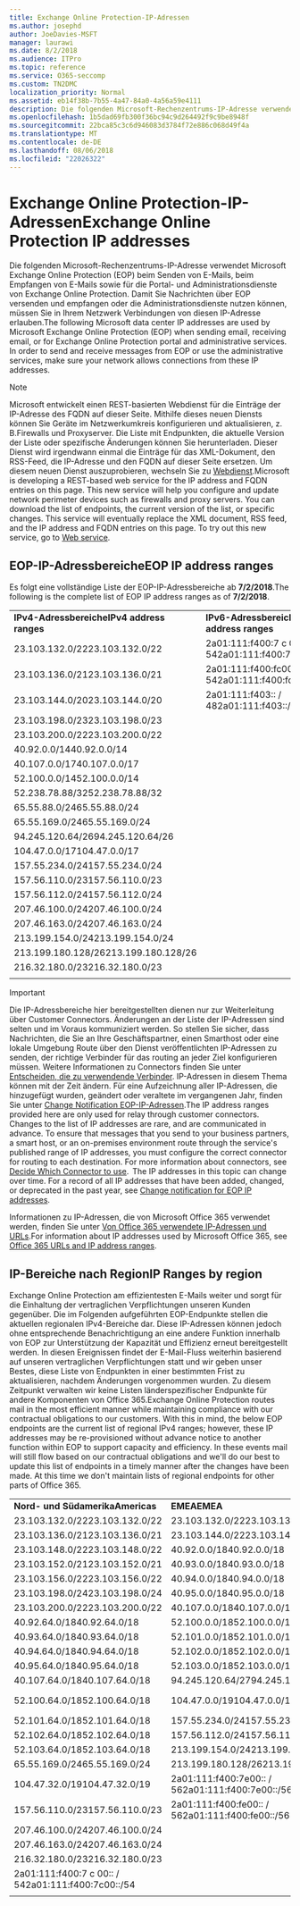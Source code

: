 ```yaml
---
title: Exchange Online Protection-IP-Adressen
ms.author: josephd
author: JoeDavies-MSFT
manager: laurawi
ms.date: 8/2/2018
ms.audience: ITPro
ms.topic: reference
ms.service: O365-seccomp
ms.custom: TN2DMC
localization_priority: Normal
ms.assetid: eb14f38b-7b55-4a47-84a0-4a56a59e4111
description: Die folgenden Microsoft-Rechenzentrums-IP-Adresse verwendet Microsoft Exchange Online Protection (EOP) beim Senden von E-Mails, beim Empfangen von E-Mails sowie für die Portal- und Administrationsdienste von Exchange Online Protection. Damit Sie Nachrichten über EOP versenden und empfangen oder die Administrationsdienste nutzen können, müssen Sie in Ihrem Netzwerk Verbindungen von diesen IP-Adresse erlauben.
ms.openlocfilehash: 1b5dad69fb300f36bc94c9d264492f9c9be8948f
ms.sourcegitcommit: 22bca85c3c6d946083d3784f72e886c068d49f4a
ms.translationtype: MT
ms.contentlocale: de-DE
ms.lasthandoff: 08/06/2018
ms.locfileid: "22026322"
---
```

# <a name="exchange-online-protection-ip-addresses"></a><span data-ttu-id="e47bf-104">Exchange Online Protection-IP-Adressen</span><span class="sxs-lookup"><span data-stu-id="e47bf-104">Exchange Online Protection IP addresses</span></span>

<span data-ttu-id="e47bf-p102">Die folgenden Microsoft-Rechenzentrums-IP-Adresse verwendet Microsoft Exchange Online Protection (EOP) beim Senden von E-Mails, beim Empfangen von E-Mails sowie für die Portal- und Administrationsdienste von Exchange Online Protection. Damit Sie Nachrichten über EOP versenden und empfangen oder die Administrationsdienste nutzen können, müssen Sie in Ihrem Netzwerk Verbindungen von diesen IP-Adresse erlauben.</span><span class="sxs-lookup"><span data-stu-id="e47bf-p102">The following Microsoft data center IP addresses are used by Microsoft Exchange Online Protection (EOP) when sending email, receiving email, or for Exchange Online Protection portal and administrative services. In order to send and receive messages from EOP or use the administrative services, make sure your network allows connections from these IP addresses.</span></span>
 
> [!NOTE]
> <span data-ttu-id="e47bf-p103">Microsoft entwickelt einen REST-basierten Webdienst für die Einträge der IP-Adresse des FQDN auf dieser Seite. Mithilfe dieses neuen Diensts können Sie Geräte im Netzwerkumkreis konfigurieren und aktualisieren, z. B.Firewalls und Proxyserver. Die Liste mit Endpunkten, die aktuelle Version der Liste oder spezifische Änderungen können Sie herunterladen. Dieser Dienst wird irgendwann einmal die Einträge für das XML-Dokument, den RSS-Feed, die IP-Adresse und den FQDN auf dieser Seite ersetzen. Um diesem neuen Dienst auszuprobieren, wechseln Sie zu [Webdienst](https://support.office.com/article/managing-office-365-endpoints-99cab9d4-ef59-4207-9f2b-3728eb46bf9a#webservice).</span><span class="sxs-lookup"><span data-stu-id="e47bf-p103">Microsoft is developing a REST-based web service for the IP address and FQDN entries on this page. This new service will help you configure and update network perimeter devices such as firewalls and proxy servers. You can download the list of endpoints, the current version of the list, or specific changes. This service will eventually replace the XML document, RSS feed, and the IP address and FQDN entries on this page. To try out this new service, go to [Web service](https://support.office.com/article/managing-office-365-endpoints-99cab9d4-ef59-4207-9f2b-3728eb46bf9a#webservice).</span></span> 
 
## <a name="eop-ip-address-ranges"></a><span data-ttu-id="e47bf-112">EOP-IP-Adressbereiche</span><span class="sxs-lookup"><span data-stu-id="e47bf-112">EOP IP address ranges</span></span>

<span data-ttu-id="e47bf-113">Es folgt eine vollständige Liste der EOP-IP-Adressbereiche ab **7/2/2018**.</span><span class="sxs-lookup"><span data-stu-id="e47bf-113">The following is the complete list of EOP IP address ranges as of **7/2/2018**.</span></span> 

||||
|:-----|:-----|:-----|
|<span data-ttu-id="e47bf-114">**IPv4-Adressbereiche**</span><span class="sxs-lookup"><span data-stu-id="e47bf-114">**IPv4 address ranges**</span></span> <br/> |<span data-ttu-id="e47bf-115">**IPv6-Adressbereiche**</span><span class="sxs-lookup"><span data-stu-id="e47bf-115">**IPv6 address ranges**</span></span> <br/> |
| <span data-ttu-id="e47bf-116">23.103.132.0/22</span><span class="sxs-lookup"><span data-stu-id="e47bf-116">23.103.132.0/22</span></span> | <span data-ttu-id="e47bf-117">2a01:111:f400:7 c 00:: / 54</span><span class="sxs-lookup"><span data-stu-id="e47bf-117">2a01:111:f400:7c00::/54</span></span> |
| <span data-ttu-id="e47bf-118">23.103.136.0/21</span><span class="sxs-lookup"><span data-stu-id="e47bf-118">23.103.136.0/21</span></span> | <span data-ttu-id="e47bf-119">2a01:111:f400:fc00:: / 54</span><span class="sxs-lookup"><span data-stu-id="e47bf-119">2a01:111:f400:fc00::/54</span></span> |
| <span data-ttu-id="e47bf-120">23.103.144.0/20</span><span class="sxs-lookup"><span data-stu-id="e47bf-120">23.103.144.0/20</span></span> | <span data-ttu-id="e47bf-121">2a01:111:f403:: / 48</span><span class="sxs-lookup"><span data-stu-id="e47bf-121">2a01:111:f403::/48</span></span> |
| <span data-ttu-id="e47bf-122">23.103.198.0/23</span><span class="sxs-lookup"><span data-stu-id="e47bf-122">23.103.198.0/23</span></span> |  |
| <span data-ttu-id="e47bf-123">23.103.200.0/22</span><span class="sxs-lookup"><span data-stu-id="e47bf-123">23.103.200.0/22</span></span> |  |
| <span data-ttu-id="e47bf-124">40.92.0.0/14</span><span class="sxs-lookup"><span data-stu-id="e47bf-124">40.92.0.0/14</span></span> |  |
| <span data-ttu-id="e47bf-125">40.107.0.0/17</span><span class="sxs-lookup"><span data-stu-id="e47bf-125">40.107.0.0/17</span></span> |  |
| <span data-ttu-id="e47bf-126">52.100.0.0/14</span><span class="sxs-lookup"><span data-stu-id="e47bf-126">52.100.0.0/14</span></span> |  |
| <span data-ttu-id="e47bf-127">52.238.78.88/32</span><span class="sxs-lookup"><span data-stu-id="e47bf-127">52.238.78.88/32</span></span> |  |
| <span data-ttu-id="e47bf-128">65.55.88.0/24</span><span class="sxs-lookup"><span data-stu-id="e47bf-128">65.55.88.0/24</span></span> |  |
| <span data-ttu-id="e47bf-129">65.55.169.0/24</span><span class="sxs-lookup"><span data-stu-id="e47bf-129">65.55.169.0/24</span></span> |  |
| <span data-ttu-id="e47bf-130">94.245.120.64/26</span><span class="sxs-lookup"><span data-stu-id="e47bf-130">94.245.120.64/26</span></span> |  |
| <span data-ttu-id="e47bf-131">104.47.0.0/17</span><span class="sxs-lookup"><span data-stu-id="e47bf-131">104.47.0.0/17</span></span> |  |
| <span data-ttu-id="e47bf-132">157.55.234.0/24</span><span class="sxs-lookup"><span data-stu-id="e47bf-132">157.55.234.0/24</span></span> |  |
| <span data-ttu-id="e47bf-133">157.56.110.0/23</span><span class="sxs-lookup"><span data-stu-id="e47bf-133">157.56.110.0/23</span></span> |  |
| <span data-ttu-id="e47bf-134">157.56.112.0/24</span><span class="sxs-lookup"><span data-stu-id="e47bf-134">157.56.112.0/24</span></span> |  |
| <span data-ttu-id="e47bf-135">207.46.100.0/24</span><span class="sxs-lookup"><span data-stu-id="e47bf-135">207.46.100.0/24</span></span> |  |
| <span data-ttu-id="e47bf-136">207.46.163.0/24</span><span class="sxs-lookup"><span data-stu-id="e47bf-136">207.46.163.0/24</span></span> |  |
| <span data-ttu-id="e47bf-137">213.199.154.0/24</span><span class="sxs-lookup"><span data-stu-id="e47bf-137">213.199.154.0/24</span></span> |  |
| <span data-ttu-id="e47bf-138">213.199.180.128/26</span><span class="sxs-lookup"><span data-stu-id="e47bf-138">213.199.180.128/26</span></span> |  |
| <span data-ttu-id="e47bf-139">216.32.180.0/23</span><span class="sxs-lookup"><span data-stu-id="e47bf-139">216.32.180.0/23</span></span> |  |
||||
 
> [!IMPORTANT]
> <span data-ttu-id="e47bf-p104">Die IP-Adressbereiche hier bereitgestellten dienen nur zur Weiterleitung über Customer Connectors. Änderungen an der Liste der IP-Adressen sind selten und im Voraus kommuniziert werden. So stellen Sie sicher, dass Nachrichten, die Sie an Ihre Geschäftspartner, einen Smarthost oder eine lokale Umgebung Route über den Dienst veröffentlichten IP-Adressen zu senden, der richtige Verbinder für das routing an jeder Ziel konfigurieren müssen. Weitere Informationen zu Connectors finden Sie unter [Entscheiden, die zu verwendende Verbinder](https://docs.microsoft.com/exchange/mail-flow-best-practices/use-connectors-to-configure-mail-flow/set-up-connectors-to-route-mail). IP-Adressen in diesem Thema können mit der Zeit ändern. Für eine Aufzeichnung aller IP-Adressen, die hinzugefügt wurden, geändert oder veraltete im vergangenen Jahr, finden Sie unter [Change Notification EOP-IP-Adressen](change-notification-for-eop-ip-addresses.md).</span><span class="sxs-lookup"><span data-stu-id="e47bf-p104">The IP address ranges provided here are only used for relay through customer connectors. Changes to the list of IP addresses are rare, and are communicated in advance. To ensure that messages that you send to your business partners, a smart host, or an on-premises environment route through the service's published range of IP addresses, you must configure the correct connector for routing to each destination. For more information about connectors, see [Decide Which Connector to use](https://docs.microsoft.com/exchange/mail-flow-best-practices/use-connectors-to-configure-mail-flow/set-up-connectors-to-route-mail).  The IP addresses in this topic can change over time. For a record of all IP addresses that have been added, changed, or deprecated in the past year, see [Change notification for EOP IP addresses](change-notification-for-eop-ip-addresses.md).</span></span> 
 
<span data-ttu-id="e47bf-146">Informationen zu IP-Adressen, die von Microsoft Office 365 verwendet werden, finden Sie unter [Von Office 365 verwendete IP-Adressen und URLs](https://go.microsoft.com/fwlink/p/?LinkId=324165).</span><span class="sxs-lookup"><span data-stu-id="e47bf-146">For information about IP addresses used by Microsoft Office 365, see [Office 365 URLs and IP address ranges](https://go.microsoft.com/fwlink/p/?LinkId=324165).</span></span>
 
## <a name="ip-ranges-by-region"></a><span data-ttu-id="e47bf-147">IP-Bereiche nach Region</span><span class="sxs-lookup"><span data-stu-id="e47bf-147">IP Ranges by region</span></span>

<span data-ttu-id="e47bf-p105">Exchange Online Protection am effizientesten E-Mails weiter und sorgt für die Einhaltung der vertraglichen Verpflichtungen unseren Kunden gegenüber. Die im Folgenden aufgeführten EOP-Endpunkte stellen die aktuellen regionalen IPv4-Bereiche dar. Diese IP-Adressen können jedoch ohne entsprechende Benachrichtigung an eine andere Funktion innerhalb von EOP zur Unterstützung der Kapazität und Effizienz erneut bereitgestellt werden. In diesen Ereignissen findet der E-Mail-Fluss weiterhin basierend auf unseren vertraglichen Verpflichtungen statt und wir geben unser Bestes, diese Liste von Endpunkten in einer bestimmten Frist zu aktualisieren, nachdem Änderungen vorgenommen wurden. Zu diesem Zeitpunkt verwalten wir keine Listen länderspezifischer Endpunkte für andere Komponenten von Office 365.</span><span class="sxs-lookup"><span data-stu-id="e47bf-p105">Exchange Online Protection routes mail in the most efficient manner while maintaining compliance with our contractual obligations to our customers. With this in mind, the below EOP endpoints are the current list of regional IPv4 ranges; however, these IP addresses may be re-provisioned without advance notice to another function within EOP to support capacity and efficiency. In these events mail will still flow based on our contractual obligations and we'll do our best to update this list of endpoints in a timely manner after the changes have been made. At this time we don't maintain lists of regional endpoints for other parts of Office 365.</span></span>
 
||||
|:-----|:-----|:-----|
|<span data-ttu-id="e47bf-152">**Nord- und Südamerika**</span><span class="sxs-lookup"><span data-stu-id="e47bf-152">**Americas**</span></span> <br/> |<span data-ttu-id="e47bf-153">**EMEA**</span><span class="sxs-lookup"><span data-stu-id="e47bf-153">**EMEA**</span></span> <br/> |<span data-ttu-id="e47bf-154">**APAC**</span><span class="sxs-lookup"><span data-stu-id="e47bf-154">**APAC**</span></span> <br/> |
| <span data-ttu-id="e47bf-155">23.103.132.0/22</span><span class="sxs-lookup"><span data-stu-id="e47bf-155">23.103.132.0/22</span></span> | <span data-ttu-id="e47bf-156">23.103.132.0/22</span><span class="sxs-lookup"><span data-stu-id="e47bf-156">23.103.132.0/22</span></span> |<span data-ttu-id="e47bf-157">23.103.136.0/21</span><span class="sxs-lookup"><span data-stu-id="e47bf-157">23.103.136.0/21</span></span> |
| <span data-ttu-id="e47bf-158">23.103.136.0/21</span><span class="sxs-lookup"><span data-stu-id="e47bf-158">23.103.136.0/21</span></span> | <span data-ttu-id="e47bf-159">23.103.144.0/22</span><span class="sxs-lookup"><span data-stu-id="e47bf-159">23.103.144.0/22</span></span> |<span data-ttu-id="e47bf-160">23.103.152.0/22</span><span class="sxs-lookup"><span data-stu-id="e47bf-160">23.103.152.0/22</span></span> |
| <span data-ttu-id="e47bf-161">23.103.148.0/22</span><span class="sxs-lookup"><span data-stu-id="e47bf-161">23.103.148.0/22</span></span> | <span data-ttu-id="e47bf-162">40.92.0.0/18</span><span class="sxs-lookup"><span data-stu-id="e47bf-162">40.92.0.0/18</span></span> |<span data-ttu-id="e47bf-163">40.92.128.0/17</span><span class="sxs-lookup"><span data-stu-id="e47bf-163">40.92.128.0/17</span></span> |
| <span data-ttu-id="e47bf-164">23.103.152.0/21</span><span class="sxs-lookup"><span data-stu-id="e47bf-164">23.103.152.0/21</span></span> | <span data-ttu-id="e47bf-165">40.93.0.0/18</span><span class="sxs-lookup"><span data-stu-id="e47bf-165">40.93.0.0/18</span></span> |<span data-ttu-id="e47bf-166">40.93.128.0/17</span><span class="sxs-lookup"><span data-stu-id="e47bf-166">40.93.128.0/17</span></span> |
| <span data-ttu-id="e47bf-167">23.103.156.0/22</span><span class="sxs-lookup"><span data-stu-id="e47bf-167">23.103.156.0/22</span></span> | <span data-ttu-id="e47bf-168">40.94.0.0/18</span><span class="sxs-lookup"><span data-stu-id="e47bf-168">40.94.0.0/18</span></span> |<span data-ttu-id="e47bf-169">40.94.128.0/17</span><span class="sxs-lookup"><span data-stu-id="e47bf-169">40.94.128.0/17</span></span> |
| <span data-ttu-id="e47bf-170">23.103.198.0/24</span><span class="sxs-lookup"><span data-stu-id="e47bf-170">23.103.198.0/24</span></span> | <span data-ttu-id="e47bf-171">40.95.0.0/18</span><span class="sxs-lookup"><span data-stu-id="e47bf-171">40.95.0.0/18</span></span> |<span data-ttu-id="e47bf-172">40.95.128.0/17</span><span class="sxs-lookup"><span data-stu-id="e47bf-172">40.95.128.0/17</span></span> |
| <span data-ttu-id="e47bf-173">23.103.200.0/22</span><span class="sxs-lookup"><span data-stu-id="e47bf-173">23.103.200.0/22</span></span> | <span data-ttu-id="e47bf-174">40.107.0.0/18</span><span class="sxs-lookup"><span data-stu-id="e47bf-174">40.107.0.0/18</span></span> |<span data-ttu-id="e47bf-175">52.100.128.0/17</span><span class="sxs-lookup"><span data-stu-id="e47bf-175">52.100.128.0/17</span></span> |
| <span data-ttu-id="e47bf-176">40.92.64.0/18</span><span class="sxs-lookup"><span data-stu-id="e47bf-176">40.92.64.0/18</span></span> | <span data-ttu-id="e47bf-177">52.100.0.0/18</span><span class="sxs-lookup"><span data-stu-id="e47bf-177">52.100.0.0/18</span></span> |<span data-ttu-id="e47bf-178">52.101.128.0/17</span><span class="sxs-lookup"><span data-stu-id="e47bf-178">52.101.128.0/17</span></span> |
| <span data-ttu-id="e47bf-179">40.93.64.0/18</span><span class="sxs-lookup"><span data-stu-id="e47bf-179">40.93.64.0/18</span></span> | <span data-ttu-id="e47bf-180">52.101.0.0/18</span><span class="sxs-lookup"><span data-stu-id="e47bf-180">52.101.0.0/18</span></span> |<span data-ttu-id="e47bf-181">52.102.128.0/17</span><span class="sxs-lookup"><span data-stu-id="e47bf-181">52.102.128.0/17</span></span> |
| <span data-ttu-id="e47bf-182">40.94.64.0/18</span><span class="sxs-lookup"><span data-stu-id="e47bf-182">40.94.64.0/18</span></span> | <span data-ttu-id="e47bf-183">52.102.0.0/18</span><span class="sxs-lookup"><span data-stu-id="e47bf-183">52.102.0.0/18</span></span> |<span data-ttu-id="e47bf-184">52.103.128.0/17</span><span class="sxs-lookup"><span data-stu-id="e47bf-184">52.103.128.0/17</span></span> |
| <span data-ttu-id="e47bf-185">40.95.64.0/18</span><span class="sxs-lookup"><span data-stu-id="e47bf-185">40.95.64.0/18</span></span> | <span data-ttu-id="e47bf-186">52.103.0.0/18</span><span class="sxs-lookup"><span data-stu-id="e47bf-186">52.103.0.0/18</span></span> |<span data-ttu-id="e47bf-187">65.55.88.0/24</span><span class="sxs-lookup"><span data-stu-id="e47bf-187">65.55.88.0/24</span></span> |
| <span data-ttu-id="e47bf-188">40.107.64.0/18</span><span class="sxs-lookup"><span data-stu-id="e47bf-188">40.107.64.0/18</span></span> | <span data-ttu-id="e47bf-189">94.245.120.64/27</span><span class="sxs-lookup"><span data-stu-id="e47bf-189">94.245.120.64/27</span></span> |<span data-ttu-id="e47bf-190">104.47.64.0/18</span><span class="sxs-lookup"><span data-stu-id="e47bf-190">104.47.64.0/18</span></span> |
| <span data-ttu-id="e47bf-191">52.100.64.0/18</span><span class="sxs-lookup"><span data-stu-id="e47bf-191">52.100.64.0/18</span></span> | <span data-ttu-id="e47bf-192">104.47.0.0/19</span><span class="sxs-lookup"><span data-stu-id="e47bf-192">104.47.0.0/19</span></span> |<span data-ttu-id="e47bf-193">2a01:111:f400:7 c 00:: / 54</span><span class="sxs-lookup"><span data-stu-id="e47bf-193">2a01:111:f400:7c00::/54</span></span> |
| <span data-ttu-id="e47bf-194">52.101.64.0/18</span><span class="sxs-lookup"><span data-stu-id="e47bf-194">52.101.64.0/18</span></span> | <span data-ttu-id="e47bf-195">157.55.234.0/24</span><span class="sxs-lookup"><span data-stu-id="e47bf-195">157.55.234.0/24</span></span> |  |
| <span data-ttu-id="e47bf-196">52.102.64.0/18</span><span class="sxs-lookup"><span data-stu-id="e47bf-196">52.102.64.0/18</span></span> | <span data-ttu-id="e47bf-197">157.56.112.0/24</span><span class="sxs-lookup"><span data-stu-id="e47bf-197">157.56.112.0/24</span></span> | |
| <span data-ttu-id="e47bf-198">52.103.64.0/18</span><span class="sxs-lookup"><span data-stu-id="e47bf-198">52.103.64.0/18</span></span> | <span data-ttu-id="e47bf-199">213.199.154.0/24</span><span class="sxs-lookup"><span data-stu-id="e47bf-199">213.199.154.0/24</span></span> | |
| <span data-ttu-id="e47bf-200">65.55.169.0/24</span><span class="sxs-lookup"><span data-stu-id="e47bf-200">65.55.169.0/24</span></span> | <span data-ttu-id="e47bf-201">213.199.180.128/26</span><span class="sxs-lookup"><span data-stu-id="e47bf-201">213.199.180.128/26</span></span> | |
| <span data-ttu-id="e47bf-202">104.47.32.0/19</span><span class="sxs-lookup"><span data-stu-id="e47bf-202">104.47.32.0/19</span></span> | <span data-ttu-id="e47bf-203">2a01:111:f400:7e00:: / 56</span><span class="sxs-lookup"><span data-stu-id="e47bf-203">2a01:111:f400:7e00::/56</span></span> | |
| <span data-ttu-id="e47bf-204">157.56.110.0/23</span><span class="sxs-lookup"><span data-stu-id="e47bf-204">157.56.110.0/23</span></span> | <span data-ttu-id="e47bf-205">2a01:111:f400:fe00:: / 56</span><span class="sxs-lookup"><span data-stu-id="e47bf-205">2a01:111:f400:fe00::/56</span></span> | |
| <span data-ttu-id="e47bf-206">207.46.100.0/24</span><span class="sxs-lookup"><span data-stu-id="e47bf-206">207.46.100.0/24</span></span> |  | |
| <span data-ttu-id="e47bf-207">207.46.163.0/24</span><span class="sxs-lookup"><span data-stu-id="e47bf-207">207.46.163.0/24</span></span> |  | |
| <span data-ttu-id="e47bf-208">216.32.180.0/23</span><span class="sxs-lookup"><span data-stu-id="e47bf-208">216.32.180.0/23</span></span> |  | |
| <span data-ttu-id="e47bf-209">2a01:111:f400:7 c 00:: / 54</span><span class="sxs-lookup"><span data-stu-id="e47bf-209">2a01:111:f400:7c00::/54</span></span> |  | |
||||

